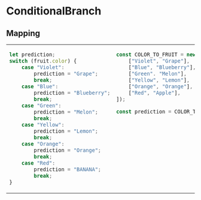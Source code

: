 # ConditionalBranch
## Mapping

<table><tbody>
<tr><!-- ugly --><td valign="top">

```js
let prediction;
switch (fruit.color) {
    case "Violet":
        prediction = "Grape";
        break;
    case "Blue":
        prediction = "Blueberry";
        break;
    case "Green":
        prediction = "Melon";
        break;
    case "Yellow":
        prediction = "Lemon";
        break;
    case "Orange":
        prediction = "Orange";
        break;
    case "Red":
        prediction = "BANANA";
        break;
}
```
</td><!-- beautiful --><td valign="top">

```js
const COLOR_TO_FRUIT = new Map([
    ["Violet", "Grape"],
    ["Blue", "Blueberry"],
    ["Green". "Melon"],
    ["Yellow", "Lemon"],
    ["Orange", "Orange"],
    ["Red", "Apple"],
]);

const prediction = COLOR_TO_FRUIT.get(fruit.color);
```
</td></tr>
</tbody></table>
